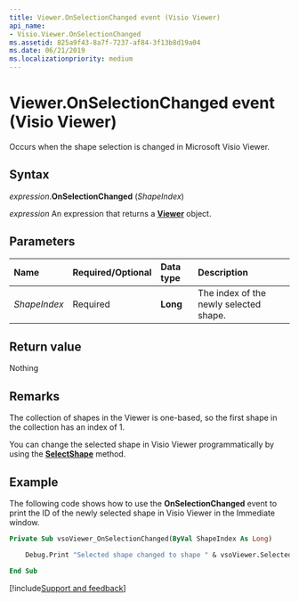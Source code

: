 ```yaml
---
title: Viewer.OnSelectionChanged event (Visio Viewer)
api_name:
- Visio.Viewer.OnSelectionChanged
ms.assetid: 825a9f43-8a7f-7237-af84-3f13b8d19a04
ms.date: 06/21/2019
ms.localizationpriority: medium
---
```



# Viewer.OnSelectionChanged event (Visio Viewer)

Occurs when the shape selection is changed in Microsoft Visio Viewer.


## Syntax

_expression_.**OnSelectionChanged** (_ShapeIndex_)

_expression_ An expression that returns a **[Viewer](Visio.Viewer.md)** object.


## Parameters

|Name|Required/Optional|Data type|Description|
|:-----|:-----|:-----|:-----|
|_ShapeIndex_|Required| **Long**|The index of the newly selected shape.|

## Return value

Nothing


## Remarks

The collection of shapes in the Viewer is one-based, so the first shape in the collection has an index of 1.

You can change the selected shape in Visio Viewer programmatically by using the **[SelectShape](Visio.Viewer.SelectShape.md)** method.


## Example

The following code shows how to use the **OnSelectionChanged** event to print the ID of the newly selected shape in Visio Viewer in the Immediate window.

```vb
Private Sub vsoViewer_OnSelectionChanged(ByVal ShapeIndex As Long)

    Debug.Print "Selected shape changed to shape " & vsoViewer.SelectedShapeIndex & "."

End Sub
```

[!include[Support and feedback](~/includes/feedback-boilerplate.md)]